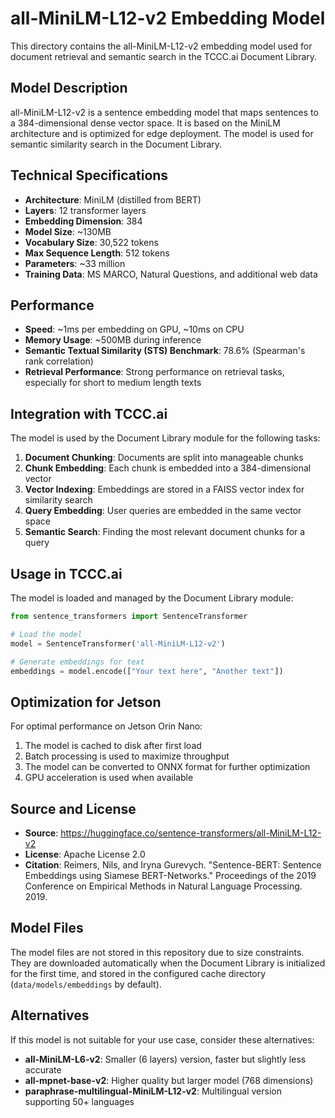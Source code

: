 # all-MiniLM-L12-v2 Embedding Model

This directory contains the all-MiniLM-L12-v2 embedding model used for document retrieval and semantic search in the TCCC.ai Document Library.

## Model Description

all-MiniLM-L12-v2 is a sentence embedding model that maps sentences to a 384-dimensional dense vector space. It is based on the MiniLM architecture and is optimized for edge deployment. The model is used for semantic similarity search in the Document Library.

## Technical Specifications

- **Architecture**: MiniLM (distilled from BERT)
- **Layers**: 12 transformer layers
- **Embedding Dimension**: 384
- **Model Size**: ~130MB
- **Vocabulary Size**: 30,522 tokens
- **Max Sequence Length**: 512 tokens
- **Parameters**: ~33 million
- **Training Data**: MS MARCO, Natural Questions, and additional web data

## Performance

- **Speed**: ~1ms per embedding on GPU, ~10ms on CPU
- **Memory Usage**: ~500MB during inference
- **Semantic Textual Similarity (STS) Benchmark**: 78.6% (Spearman's rank correlation)
- **Retrieval Performance**: Strong performance on retrieval tasks, especially for short to medium length texts

## Integration with TCCC.ai

The model is used by the Document Library module for the following tasks:

1. **Document Chunking**: Documents are split into manageable chunks
2. **Chunk Embedding**: Each chunk is embedded into a 384-dimensional vector
3. **Vector Indexing**: Embeddings are stored in a FAISS vector index for similarity search
4. **Query Embedding**: User queries are embedded in the same vector space
5. **Semantic Search**: Finding the most relevant document chunks for a query

## Usage in TCCC.ai

The model is loaded and managed by the Document Library module:

```python
from sentence_transformers import SentenceTransformer

# Load the model
model = SentenceTransformer('all-MiniLM-L12-v2')

# Generate embeddings for text
embeddings = model.encode(["Your text here", "Another text"])
```

## Optimization for Jetson

For optimal performance on Jetson Orin Nano:

1. The model is cached to disk after first load
2. Batch processing is used to maximize throughput
3. The model can be converted to ONNX format for further optimization
4. GPU acceleration is used when available

## Source and License

- **Source**: https://huggingface.co/sentence-transformers/all-MiniLM-L12-v2
- **License**: Apache License 2.0
- **Citation**: Reimers, Nils, and Iryna Gurevych. "Sentence-BERT: Sentence Embeddings using Siamese BERT-Networks." Proceedings of the 2019 Conference on Empirical Methods in Natural Language Processing. 2019.

## Model Files

The model files are not stored in this repository due to size constraints. They are downloaded automatically when the Document Library is initialized for the first time, and stored in the configured cache directory (`data/models/embeddings` by default).

## Alternatives

If this model is not suitable for your use case, consider these alternatives:

- **all-MiniLM-L6-v2**: Smaller (6 layers) version, faster but slightly less accurate
- **all-mpnet-base-v2**: Higher quality but larger model (768 dimensions)
- **paraphrase-multilingual-MiniLM-L12-v2**: Multilingual version supporting 50+ languages